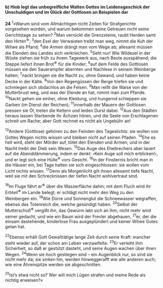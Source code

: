 #### b) Hiob legt das unbegreifliche Walten Gottes im Leidensgeschick der Unschuldigen und im Glück der Gottlosen an Beispielen dar

__24__
<sup>1</sup>»Warum sind vom Allmächtigen nicht Zeiten für Strafgerichte vorgesehen worden, und warum bekommen seine Getreuen nicht seine Gerichtstage zu sehen?
<sup>2</sup>Man verrückt die Grenzsteine, raubt Herden samt den Hirten<sup title="oder: und weidet sie als eigene">&#x2732;</sup>;
<sup>3</sup>den Esel der Verwaisten treibt man weg, nimmt die Kuh der Witwe als Pfand;
<sup>4</sup>die Armen drängt man vom Wege ab; allesamt müssen die Elenden des Landes sich verkriechen.
<sup>5</sup>Seht nur! Wie Wildesel in der Wüste ziehen sie früh zu ihrem Tagewerk aus, nach Beute ausspähend; die Steppe liefert ihnen Brot<sup title="= Nahrung">&#x2732;</sup> für die Kinder;
<sup>6</sup>auf dem Felde des Gottlosen müssen sie den Sauerampfer abernten und Nachlese in seinem Weinberge halten;
<sup>7</sup>nackt bringen sie die Nacht zu, ohne Gewand, und haben keine Decke in der Kälte.
<sup>8</sup>Von den Regengüssen der Berge triefen sie und schmiegen sich obdachlos an die Felsen.
<sup>9</sup>Man reißt die Waise von der Mutterbrust weg, und was der Elende an hat, nimmt man zum Pfande.
<sup>10</sup>Nackt gehen sie einher, ohne Kleidung, und hungernd schleppen sie Garben (im Dienst der Reichen);
<sup>11</sup>innerhalb der Mauern der Gottlosen pressen sie Öl, treten die Keltern und leiden Durst dabei.
<sup>12</sup>Aus den Städten heraus lassen Sterbende ihr Ächzen hören, und die Seele von Erschlagenen schreit um Rache; aber Gott rechnet es nicht als Ungebühr an!

<sup>13</sup>Andere (Gottlose) gehören zu den Feinden des Tageslichts: sie wollen von Gottes Wegen nichts wissen und bleiben nicht auf seinen Pfaden.
<sup>14</sup>Ehe es hell wird, steht der Mörder auf, tötet den Elenden und Armen; und in der Nacht treibt der Dieb sein Wesen.
<sup>15</sup>Das Auge des Ehebrechers aber lauert auf die Abenddämmerung, indem er denkt: ›Kein Auge soll mich erblicken!‹, und er legt sich eine Hülle<sup title="oder: Maske">&#x2732;</sup> vors Gesicht.
<sup>16</sup>In der Finsternis bricht man in die Häuser ein, bei Tage halten sie sich eingeschlossen: sie wollen vom Licht nichts wissen.
<sup>17</sup>Denn als Morgenlicht gilt ihnen allesamt tiefe Nacht, weil sie mit den Schrecknissen der tiefen Nacht wohlvertraut sind.

<sup>18</sup>Im Fluge fährt er<sup title="d.h. der Frevler">&#x2732;</sup> über die Wasserfläche dahin; mit dem Fluch wird ihr Erbteil<sup title="oder: Grundbesitz">&#x2732;</sup> im Lande belegt; er schlägt nicht mehr den Weg zu den Weinbergen ein.
<sup>19</sup>Wie Dürre und Sonnenglut die Schneewasser wegraffen, ebenso das Totenreich die, welche gesündigt haben.
<sup>20</sup>Selbst der Mutterschoß<sup title="= die Mutter">&#x2732;</sup> vergißt ihn, das Gewürm labt sich an ihm; nicht mehr wird seiner gedacht, und wie ein Baum wird der Frevler abgehauen,
<sup>21</sup>er, der die einsam dastehende, kinderlose Frau ausgeplündert und keiner Witwe Gutes getan hat.

<sup>22</sup>Ebenso erhält Gott Gewalttätige lange Zeit durch seine Kraft: mancher steht wieder auf, der schon am Leben verzweifelte.
<sup>23</sup>Er verleiht ihm Sicherheit, so daß er gestützt dasteht, und seine Augen wachen über ihren Wegen.
<sup>24</sup>Wenn sie hoch gestiegen sind – ein Augenblick nur, so sind sie nicht mehr da; sie sinken hin, werden hinweggerafft wie alle anderen auch; wie eine Ährenspitze werden sie abgeschnitten.

<sup>25</sup>Ist’s etwa nicht so? Wer will mich Lügen strafen und meine Rede als nichtig erweisen?«